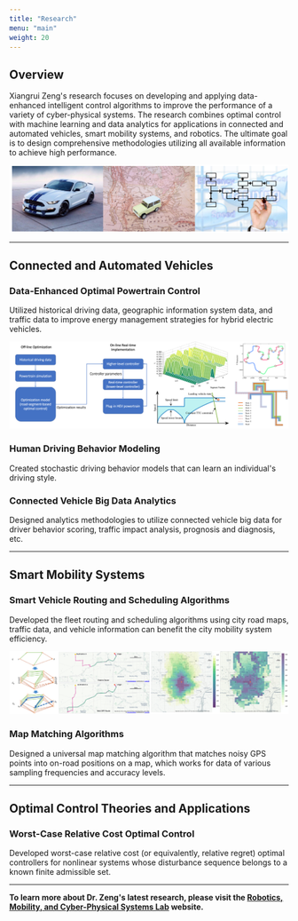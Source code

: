 ```yaml
---
title: "Research"
menu: "main"
weight: 20
---
```


## Overview

Xiangrui Zeng's research focuses on developing and applying data-enhanced intelligent control algorithms to improve the performance of a variety of cyber-physical systems. The research combines optimal control with machine learning and data analytics for applications in connected and automated vehicles, smart mobility systems, and robotics. The ultimate goal is to design comprehensive methodologies utilizing all available information to achieve high performance.

![Example image](/images/research_topic.png#center)

 ---
 
## Connected and Automated Vehicles


### Data-Enhanced Optimal Powertrain Control

Utilized historical driving data, geographic information system data, and traffic data to improve energy management strategies for hybrid electric vehicles.

![Example image](/images/HEV.png#center)

### Human Driving Behavior Modeling

Created stochastic driving behavior models that can learn an individual's driving style.

### Connected Vehicle Big Data Analytics

Designed analytics methodologies to utilize connected vehicle big data for driver behavior scoring, traffic impact analysis, prognosis and diagnosis, etc.



---

## Smart Mobility Systems

### Smart Vehicle Routing and Scheduling Algorithms

Developed the fleet routing and scheduling algorithms using city road maps, traffic data, and vehicle information can benefit the city mobility system efficiency.

![Example image](/images/routing.png#center)

### Map Matching Algorithms

Designed a universal map matching algorithm that matches noisy GPS points into on-road positions on a map, which works for data of various sampling frequencies and accuracy levels.



---
 
## Optimal Control Theories and Applications

### Worst-Case Relative Cost Optimal Control

Developed worst-case relative cost (or equivalently, relative regret) optimal controllers for nonlinear systems whose disturbance sequence belongs to a known finite admissible set.


---

**To learn more about Dr. Zeng's latest research, please visit the [Robotics, Mobility, and Cyber-Physical Systems Lab](https://wp.wpi.edu/rmcplab/) website.**
